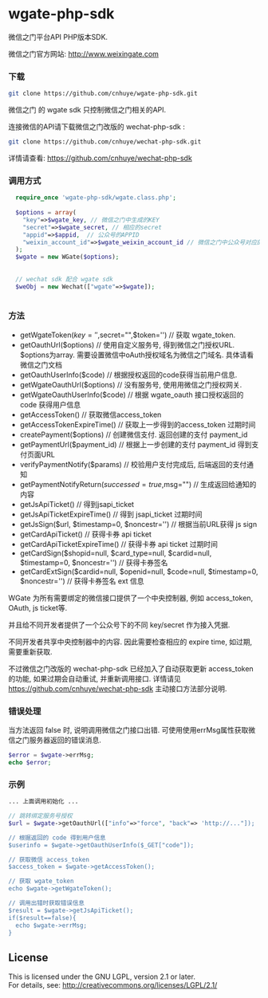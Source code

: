 wgate-php-sdk
==============

微信之门平台API PHP版本SDK.

微信之门官方网站: http://www.weixingate.com

### 下载

```sh
git clone https://github.com/cnhuye/wgate-php-sdk.git
```

微信之门 的 wgate sdk 只控制微信之门相关的API.

连接微信的API请下载微信之门改版的 wechat-php-sdk :

```sh
git clone https://github.com/cnhuye/wechat-php-sdk.git
```
详情请查看: https://github.com/cnhuye/wechat-php-sdk

### 调用方式

```php
  require_once 'wgate-php-sdk/wgate.class.php';
  
  $options = array(
    "key"=>$wgate_key, // 微信之门中生成的KEY
    "secret"=>$wgate_secret, // 相应的secret
    "appid"=>$appid,  // 公众号的APPID
    "weixin_account_id"=>$wgate_weixin_account_id // 微信之门中公众号对应的ID
  );
  $wgate = new WGate($options);
  
  
  // wechat sdk 配合 wgate sdk
  $weObj = new Wechat(["wgate"=>$wgate]);
  
```

### 方法

* getWgateToken($key='',$secret="",$token='')  // 获取 wgate_token.  
* getOauthUrl($options) // 使用自定义服务号, 得到微信之门授权URL. $options为array.
  需要设置微信中oAuth授权域名为微信之门域名. 具体请看微信之门文档
* getOauthUserInfo($code) // 根据授权返回的code获得当前用户信息.
* getWgateOauthUrl($options) // 没有服务号, 使用用微信之门授权网关.
* getWgateOauthUserInfo($code) // 根据 wgate_oauth 接口授权返回的code 获得用户信息
* getAccessToken() // 获取微信access_token
* getAccessTokenExpireTime() // 获取上一步得到的access_token 过期时间
* createPayment($options) // 创建微信支付. 返回创建的支付 payment_id
* getPaymentUrl($payment_id) // 根据上一步创建的支付 payment_id 得到支付页面URL
* verifyPaymentNotify($params) // 校验用户支付完成后, 后端返回的支付通知
* getPaymentNotifyReturn($successed=true,$msg="") // 生成返回给通知的内容
* getJsApiTicket() // 得到jsapi_ticket
* getJsApiTicketExpireTime() // 得到 jsapi_ticket 过期时间
* getJsSign($url, $timestamp=0, $noncestr='')  // 根据当前URL获得 js sign
* getCardApiTicket() // 获得卡券 api ticket
* getCardApiTicketExpireTime() // 获得卡券 api ticket 过期时间
* getCardSign($shopid=null, $card_type=null, $cardid=null, $timestamp=0, $noncestr='') // 获得卡券签名
* getCardExtSign($cardid=null, $openid=null, $code=null, $timestamp=0, $noncestr='') // 获得卡券签名 ext 信息

WGate 为所有需要绑定的微信接口提供了一个中央控制器, 例如 access_token, OAuth, js ticket等.

并且给不同开发者提供了一个公众号下的不同 key/secret 作为接入凭据.

不同开发者共享中央控制器中的内容. 因此需要检查相应的 expire time, 如过期, 需要重新获取.

不过微信之门改版的 wechat-php-sdk 已经加入了自动获取更新 access_token 的功能, 如果过期会自动重试, 并重新调用接口. 详情请见 https://github.com/cnhuye/wechat-php-sdk 主动接口方法部分说明.



### 错误处理

当方法返回 false 时, 说明调用微信之门接口出错. 可使用使用errMsg属性获取微信之门服务器返回的错误消息.
```php
$error = $wgate->errMsg;
echo $error;
```


### 示例

```php
... 上面调用初始化 ...

// 跳转绑定服务号授权
$url = $wgate->getOauthUrl(["info"=>"force", "back"=> 'http://..."]);

// 根据返回的 code 得到用户信息
$userinfo = $wgate->getOauthUserInfo($_GET["code"]);

// 获取微信 access_token
$access_token = $wgate->getAccessToken();

// 获取 wgate_token
echo $wgate->getWgateToken();

// 调用出错时获取错误信息
$result = $wgate->getJsApiTicket();
if($result==false){
  echo $wgate->errMsg;
}
```

License
-------
This is licensed under the GNU LGPL, version 2.1 or later.   
For details, see: http://creativecommons.org/licenses/LGPL/2.1/




